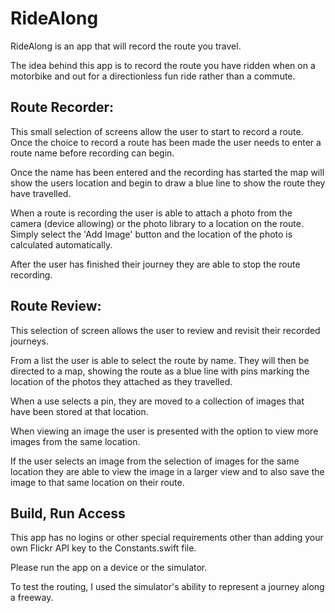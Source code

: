 # **RideAlong**

RideAlong is an app that will record the route you travel.

The idea behind this app is to record the route you have ridden when on a motorbike and out for a directionless fun ride rather than a commute.




## **Route Recorder:**

This small selection of screens allow the user to start to record a route. Once the choice to record a route has been made the user needs to enter a route name before recording can begin. 

Once the name has been entered and the recording has started the map will show the users location and begin to draw a blue line to show the route they have travelled. 

When a route is recording the user is able to attach a photo from the camera (device allowing) or the photo library to a location on the route. Simply select the 'Add Image' button and the location of the photo is calculated automatically.

After the user has finished their journey they are able to stop the route recording.





## **Route Review:**

This selection of screen allows the user to review and revisit their recorded journeys.

From a list the user is able to select the route by name. They will then be directed to a map, showing the route as a blue line with pins marking the location of the photos they attached as they travelled.

When a use selects a pin, they are moved to a collection of images that have been stored at that location. 

When viewing an image the user is presented with the option to view more images from the same location.

If the user selects an image from the selection of images for the same location they are able to view the image in a larger view and to also save the image to that same location on their route.





## **Build, Run Access**

This app has no logins or other special requirements other than adding your own Flickr API key to the Constants.swift file.

Please run the app on a device or the simulator.

To test the routing, I used the simulator's ability to represent a journey along a freeway.
